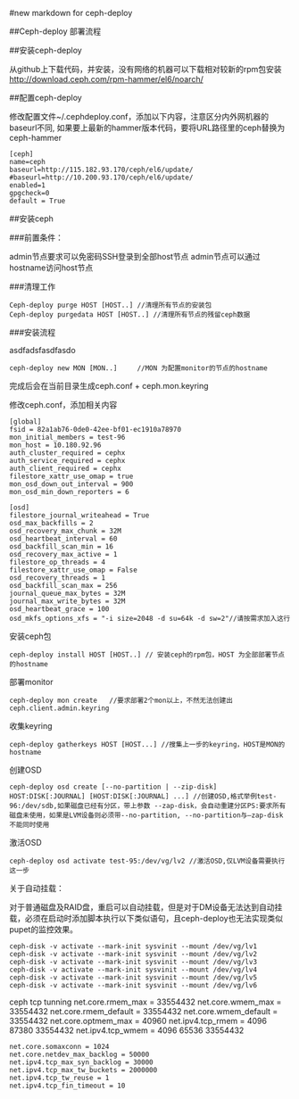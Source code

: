 #new markdown for ceph-deploy

##Ceph-deploy 部署流程

##安装ceph-deploy

从github上下载代码，并安装，没有网络的机器可以下载相对较新的rpm包安装
http://download.ceph.com/rpm-hammer/el6/noarch/

##配置ceph-deploy

修改配置文件~/.cephdeploy.conf，添加以下内容，注意区分内外网机器的baseurl不同,
如果要上最新的hammer版本代码，要将URL路径里的ceph替换为ceph-hammer

    [ceph]
    name=ceph
    baseurl=http://115.182.93.170/ceph/el6/update/    
    #baseurl=http://10.200.93.170/ceph/el6/update/
    enabled=1
    gpgcheck=0
    default = True

##安装ceph

###前置条件：

admin节点要求可以免密码SSH登录到全部host节点
admin节点可以通过hostname访问host节点

###清理工作

    Ceph-deploy purge HOST [HOST..] //清理所有节点的安装包
    Ceph-deploy purgedata HOST [HOST..] //清理所有节点的残留ceph数据

###安装流程



asdfadsfasdfasdo

    ceph-deploy new MON [MON..]     //MON 为配置monitor的节点的hostname

完成后会在当前目录生成ceph.conf + ceph.mon.keyring

修改ceph.conf，添加相关内容

    [global]
    fsid = 82a1ab76-0de0-42ee-bf01-ec1910a78970
    mon_initial_members = test-96
    mon_host = 10.180.92.96
    auth_cluster_required = cephx
    auth_service_required = cephx
    auth_client_required = cephx
    filestore_xattr_use_omap = true
    mon_osd_down_out_interval = 900
    mon_osd_min_down_reporters = 6
    
    [osd]
    filestore_journal_writeahead = True
    osd_max_backfills = 2
    osd_recovery_max_chunk = 32M
    osd_heartbeat_interval = 60
    osd_backfill_scan_min = 16
    osd_recovery_max_active = 1
    filestore_op_threads = 4
    filestore_xattr_use_omap = False
    osd_recovery_threads = 1
    osd_backfill_scan_max = 256
    journal_queue_max_bytes = 32M
    journal_max_write_bytes = 32M
    osd_heartbeat_grace = 100
    osd_mkfs_options_xfs = "-i size=2048 -d su=64k -d sw=2"//请按需求加入这行

安装ceph包

    ceph-deploy install HOST [HOST..] // 安装ceph的rpm包，HOST 为全部部署节点的hostname

部署monitor

    ceph-deploy mon create   //要求部署2个mon以上，不然无法创建出ceph.client.admin.keyring

收集keyring

    ceph-deploy gatherkeys HOST [HOST...] //搜集上一步的keyring，HOST是MON的hostname

创建OSD

    ceph-deploy osd create [--no-partition | --zip-disk] HOST:DISK[:JOURNAL] [HOST:DISK[:JOURNAL] ...] //创建OSD,格式举例test-96:/dev/sdb,如果磁盘已经有分区，带上参数 --zap-disk，会自动重建分区PS:要求所有磁盘未使用，如果是LVM设备则必须带--no-partition, --no-partition与—zap-disk 不能同时使用

激活OSD

    ceph-deploy osd activate test-95:/dev/vg/lv2 //激活OSD,仅LVM设备需要执行这一步

关于自动挂载：

对于普通磁盘及RAID盘，重启可以自动挂载，但是对于DM设备无法达到自动挂载，必须在启动时添加脚本执行以下类似语句，且ceph-deploy也无法实现类似pupet的监控效果。

    ceph-disk -v activate --mark-init sysvinit --mount /dev/vg/lv1
    ceph-disk -v activate --mark-init sysvinit --mount /dev/vg/lv2
    ceph-disk -v activate --mark-init sysvinit --mount /dev/vg/lv3
    ceph-disk -v activate --mark-init sysvinit --mount /dev/vg/lv4
    ceph-disk -v activate --mark-init sysvinit --mount /dev/vg/lv5
    ceph-disk -v activate --mark-init sysvinit --mount /dev/vg/lv6

ceph tcp tunning
    net.core.rmem_max = 33554432
    net.core.wmem_max = 33554432
    net.core.rmem_default = 33554432
    net.core.wmem_default = 33554432
    net.core.optmem_max = 40960
    net.ipv4.tcp_rmem = 4096 87380 33554432
    net.ipv4.tcp_wmem = 4096 65536 33554432

    net.core.somaxconn = 1024
    net.core.netdev_max_backlog = 50000
    net.ipv4.tcp_max_syn_backlog = 30000
    net.ipv4.tcp_max_tw_buckets = 2000000
    net.ipv4.tcp_tw_reuse = 1
    net.ipv4.tcp_fin_timeout = 10

    
